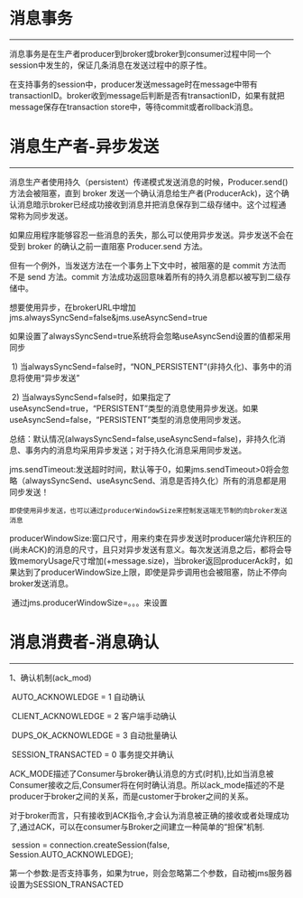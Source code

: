 # 消息事务

------

​    消息事务是在生产者producer到broker或broker到consumer过程中同一个session中发生的，保证几条消息在发送过程中的原子性。

​    在支持事务的session中，producer发送message时在message中带有transactionID。broker收到message后判断是否有transactionID，如果有就把message保存在transaction store中，等待commit或者rollback消息。

# 消息生产者-异步发送

------

   消息生产者使用持久（persistent）传递模式发送消息的时候，Producer.send() 方法会被阻塞，直到 broker 发送一个确认消息给生产者(ProducerAck)，这个确认消息暗示broker已经成功接收到消息并把消息保存到二级存储中。这个过程通常称为同步发送。

 如果应用程序能够容忍一些消息的丢失，那么可以使用异步发送。异步发送不会在受到 broker 的确认之前一直阻塞 Producer.send 方法。

   但有一个例外，当发送方法在一个事务上下文中时，被阻塞的是 commit 方法而不是 send 方法。commit 方法成功返回意味着所有的持久消息都以被写到二级存储中。

   想要使用异步，在brokerURL中增加 jms.alwaysSyncSend=false&jms.useAsyncSend=true

  如果设置了alwaysSyncSend=true系统将会忽略useAsyncSend设置的值都采用同步

​     1) 当alwaysSyncSend=false时，“NON_PERSISTENT”(非持久化)、事务中的消息将使用“异步发送”

​     2) 当alwaysSyncSend=false时，如果指定了useAsyncSend=true，“PERSISTENT”类型的消息使用异步发送。如果useAsyncSend=false，“PERSISTENT”类型的消息使用同步发送。

总结：默认情况(alwaysSyncSend=false,useAsyncSend=false)，非持久化消息、事务内的消息均采用异步发送；对于持久化消息采用同步发送。

   jms.sendTimeout:发送超时时间，默认等于0，如果jms.sendTimeout>0将会忽略（alwaysSyncSend、useAsyncSend、消息是否持久化）所有的消息都是用同步发送！

   `即使使用异步发送，也可以通过producerWindowSize来控制发送端无节制的向broker发送消息`

producerWindowSize:窗口尺寸，用来约束在异步发送时producer端允许积压的(尚未ACK)的消息的尺寸，且只对异步发送有意义。每次发送消息之后，都将会导致memoryUsage尺寸增加(+message.size)，当broker返回producerAck时，如果达到了producerWindowSize上限，即使是异步调用也会被阻塞，防止不停向broker发送消息。

​     通过jms.producerWindowSize=。。。来设置

 

# 消息消费者-消息确认

------

1、确认机制(ack_mod)

​      AUTO_ACKNOWLEDGE = 1    自动确认

​      CLIENT_ACKNOWLEDGE = 2    客户端手动确认   

​      DUPS_OK_ACKNOWLEDGE = 3    自动批量确认

​      SESSION_TRANSACTED = 0    事务提交并确认

​      ACK_MODE描述了Consumer与broker确认消息的方式(时机),比如当消息被Consumer接收之后,Consumer将在何时确认消息。所以ack_mode描述的不是producer于broker之间的关系，而是customer于broker之间的关系。

​      对于broker而言，只有接收到ACK指令,才会认为消息被正确的接收或者处理成功了,通过ACK，可以在consumer与Broker之间建立一种简单的“担保”机制.

​      session = connection.createSession(false, Session.AUTO_ACKNOWLEDGE);

​      第一个参数:是否支持事务，如果为true，则会忽略第二个参数，自动被jms服务器设置为SESSION_TRANSACTED